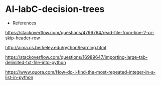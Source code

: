 # AI-labC-decision-trees

* References

https://stackoverflow.com/questions/4796764/read-file-from-line-2-or-skip-header-row

http://aima.cs.berkeley.edu/python/learning.html

https://stackoverflow.com/questions/16989647/importing-large-tab-delimited-txt-file-into-python

https://www.quora.com/How-do-I-find-the-most-repeated-integer-in-a-list-in-python
